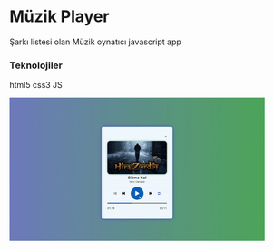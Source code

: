 <h1>Müzik Player</h1>

Şarkı listesi olan Müzik oynatıcı javascript app

<h3>Teknolojiler</h3>

html5 css3 JS <br>

![](Musicplayer.gif)
